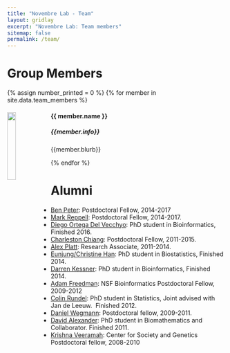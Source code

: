 ```yaml
---
title: "Novembre Lab - Team"
layout: gridlay
excerpt: "Novembre Lab: Team members"
sitemap: false
permalink: /team/
---
```


# Group Members

{% assign number_printed = 0 %}
{% for member in site.data.team_members %}

<div class="row">

<div class="col-sm-11 clearfix">
  <img src="{{ site.url }}{{ site.baseurl }}/images/teampic/{{ member.photo }}" class="img-responsive" width="20%" style="float: left" />
  <h4>{{ member.name }}</h4>
  <h5><i>{{member.info}}</i></h5>
  <p>{{member.blurb}}</p>
</div>


</div>

{% endfor %}


# Alumni

- [Ben Peter](http://www.eva.mpg.de/genetics/staff/benjamin-peter/index.html): Postdoctoral Fellow, 2014-2017
- [Mark Reppell](http://mreppell.github.io/): Postdoctoral Fellow, 2014-2017.
- [Diego Ortega Del Vecchyo](http://diegoortega.bol.ucla.edu/): PhD student in Bioinformatics, Finished 2016.
- [Charleston Chiang](https://sites.google.com/site/charlestonchiang/): Postdoctoral Fellow, 2011-2015.
- [Alex Platt](http://www.alexanderplatt.org): Research Associate, 2011-2014.
- [Eunjung/Christine Han](https://www.linkedin.com/pub/eunjung-christine-han/85/5a8/510): PhD student in Biostatistics, Finished 2014.
- [Darren Kessner](https://www.linkedin.com/in/darrenkessner): PhD student in Bioinformatics, Finished 2014.
- [Adam Freedman](https://www.linkedin.com/pub/adam-freedman/17/811/b92): NSF Bioinformatics Postdoctoral Fellow, 2009-2012
- [Colin Rundel](https://stat.duke.edu/~cr173/): PhD student in Statistics, Joint advised with Jan de Leeuw.  Finished 2012.
- [Daniel Wegmann](http://www.unifr.ch/biochem/index.php?id=789): Postdoctoral fellow, 2009-2011.
- [David Alexander](http://dalexander.github.io/): PhD student in Biomathematics and Collaborator. Finished 2011.
- [Krishna Veeramah](http://life.bio.sunysb.edu/ee/veeramahlab/): Center for Society and Genetics Postdoctoral fellow, 2008-2010
